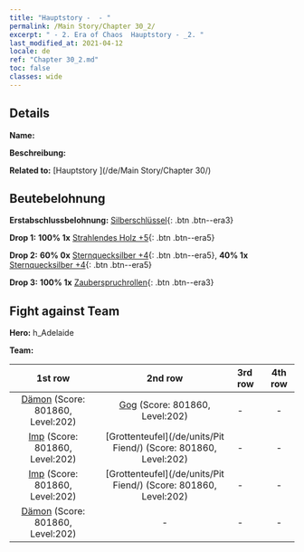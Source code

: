 ```yaml
---
title: "Hauptstory -  - "
permalink: /Main Story/Chapter 30_2/
excerpt: " - 2. Era of Chaos  Hauptstory - _2. "
last_modified_at: 2021-04-12
locale: de
ref: "Chapter 30_2.md"
toc: false
classes: wide
---
```


## Details

 **Name:** 

 **Beschreibung:** 

 **Related to:** [Hauptstory ](/de/Main Story/Chapter 30/)

## Beutebelohnung

 **Erstabschlussbelohnung:** [Silberschlüssel](/de/Items/con_693/){: .btn .btn--era3}

 **Drop 1:** **100% 1x** [Strahlendes Holz +5](/de/Items/mat_97/){: .btn .btn--era5}

 **Drop 2:** **60% 0x** [Sternquecksilber +4](/de/Items/mat_91/){: .btn .btn--era5}, **40% 1x** [Sternquecksilber +4](/de/Items/mat_91/){: .btn .btn--era5}

 **Drop 3:** **100% 1x** [Zauberspruchrollen](/de/Items/con_694/){: .btn .btn--era3}


## Fight against Team
 **Hero:** h_Adelaide

 **Team:**


  | 1st row | 2nd row | 3rd row | 4th row |
  |:----:|:----:|:----|:----:|
  | [Dämon](/de/units/Demon/) (Score: 801860, Level:202)  | [Gog](/de/units/Gog/) (Score: 801860, Level:202)  | - | - |
  | [Imp](/de/units/Imp/) (Score: 801860, Level:202)  | [Grottenteufel](/de/units/Pit Fiend/) (Score: 801860, Level:202)  | - | - |
  | [Imp](/de/units/Imp/) (Score: 801860, Level:202)  | [Grottenteufel](/de/units/Pit Fiend/) (Score: 801860, Level:202)  | - | - |
  | [Dämon](/de/units/Demon/) (Score: 801860, Level:202)  | - | - | - |


